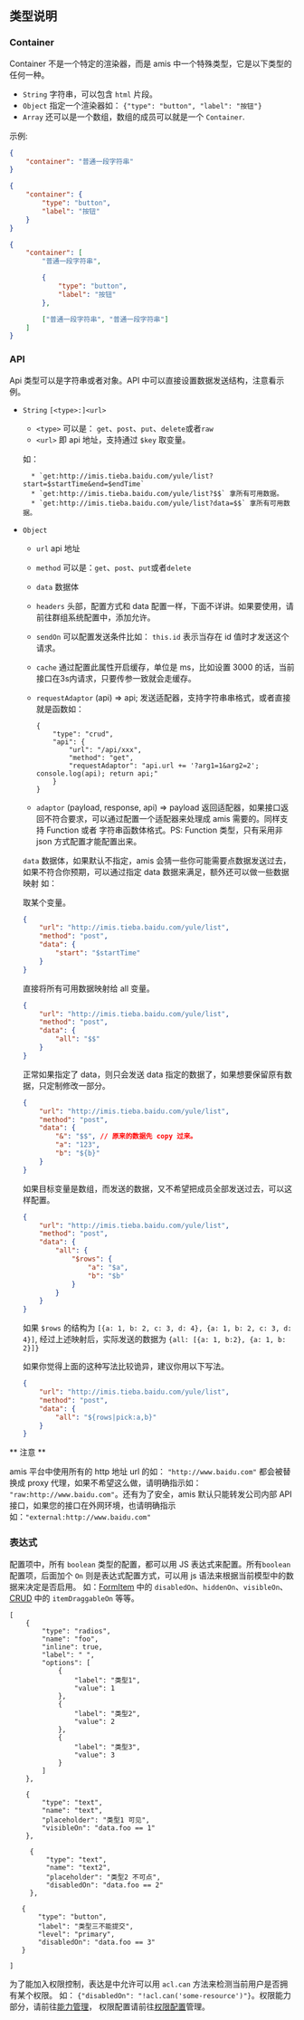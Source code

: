 ## 类型说明

### Container

Container 不是一个特定的渲染器，而是 amis 中一个特殊类型，它是以下类型的任何一种。

-   `String` 字符串，可以包含 `html` 片段。
-   `Object` 指定一个渲染器如： `{"type": "button", "label": "按钮"}`
-   `Array` 还可以是一个数组，数组的成员可以就是一个 `Container`.

示例:

```json
{
    "container": "普通一段字符串"
}
```

```json
{
    "container": {
        "type": "button",
        "label": "按钮"
    }
}
```

```json
{
    "container": [
        "普通一段字符串",

        {
            "type": "button",
            "label": "按钮"
        },

        ["普通一段字符串", "普通一段字符串"]
    ]
}
```

### API

Api 类型可以是字符串或者对象。API 中可以直接设置数据发送结构，注意看示例。

-   `String` `[<type>:]<url>`

    -   `<type>` 可以是： `get`、`post`、`put`、`delete`或者`raw`
    -   `<url>` 即 api 地址，支持通过 `$key` 取变量。

    如：

          * `get:http://imis.tieba.baidu.com/yule/list?start=$startTime&end=$endTime`
          * `get:http://imis.tieba.baidu.com/yule/list?$$` 拿所有可用数据。
          * `get:http://imis.tieba.baidu.com/yule/list?data=$$` 拿所有可用数据。

-   `Object`

    -   `url` api 地址
    -   `method` 可以是：`get`、`post`、`put`或者`delete`
    -   `data` 数据体
    -   `headers` 头部，配置方式和 data 配置一样，下面不详讲。如果要使用，请前往群组系统配置中，添加允许。
    -   `sendOn` 可以配置发送条件比如： `this.id` 表示当存在 id 值时才发送这个请求。
    -   `cache` 通过配置此属性开启缓存，单位是 ms，比如设置 3000 的话，当前接口在3s内请求，只要传参一致就会走缓存。
    -   `requestAdaptor` (api) => api; 发送适配器，支持字符串串格式，或者直接就是函数如：

        ```
        {
            "type": "crud",
            "api": {
                "url": "/api/xxx",
                "method": "get",
                "requestAdaptor": "api.url += '?arg1=1&arg2=2'; console.log(api); return api;"
            }
        }
        ```
    -    `adaptor` (payload, response, api) => payload 返回适配器，如果接口返回不符合要求，可以通过配置一个适配器来处理成 amis 需要的。同样支持 Function 或者 字符串函数体格式。PS: Function 类型，只有采用非 json 方式配置才能配置出来。

    `data` 数据体，如果默认不指定，amis 会猜一些你可能需要点数据发送过去，如果不符合你预期，可以通过指定 data 数据来满足，额外还可以做一些数据映射 如：

    取某个变量。

    ```json
    {
        "url": "http://imis.tieba.baidu.com/yule/list",
        "method": "post",
        "data": {
            "start": "$startTime"
        }
    }
    ```

    直接将所有可用数据映射给 all 变量。

    ```json
    {
        "url": "http://imis.tieba.baidu.com/yule/list",
        "method": "post",
        "data": {
            "all": "$$"
        }
    }
    ```

    正常如果指定了 data，则只会发送 data 指定的数据了，如果想要保留原有数据，只定制修改一部分。

    ```json
    {
        "url": "http://imis.tieba.baidu.com/yule/list",
        "method": "post",
        "data": {
            "&": "$$", // 原来的数据先 copy 过来。
            "a": "123",
            "b": "${b}"
        }
    }
    ```

    如果目标变量是数组，而发送的数据，又不希望把成员全部发送过去，可以这样配置。

    ```json
    {
        "url": "http://imis.tieba.baidu.com/yule/list",
        "method": "post",
        "data": {
            "all": {
                "$rows": {
                    "a": "$a",
                    "b": "$b"
                }
            }
        }
    }
    ```

    如果 `$rows` 的结构为 `[{a: 1, b: 2, c: 3, d: 4}, {a: 1, b: 2, c: 3, d: 4}]`, 经过上述映射后，实际发送的数据为 `{all: [{a: 1, b:2}, {a: 1, b: 2}]}`

    如果你觉得上面的这种写法比较诡异，建议你用以下写法。

    ```json
    {
        "url": "http://imis.tieba.baidu.com/yule/list",
        "method": "post",
        "data": {
            "all": "${rows|pick:a,b}"
        }
    }
    ```

** 注意 **

amis 平台中使用所有的 http 地址 url 的如： `"http://www.baidu.com"` 都会被替换成 proxy 代理，如果不希望这么做，请明确指示如： `"raw:http://www.baidu.com"`。还有为了安全，amis 默认只能转发公司内部 API 接口，如果您的接口在外网环境，也请明确指示如：`"external:http://www.baidu.com"`

### 表达式

配置项中，所有 `boolean` 类型的配置，都可以用 JS 表达式来配置。所有`boolean` 配置项，后面加个 `On` 则是表达式配置方式，可以用 js 语法来根据当前模型中的数据来决定是否启用。
如：[FormItem](./FormItem.md) 中的 `disabledOn`、`hiddenOn`、`visibleOn`、[CRUD](./CRUD.md) 中的 `itemDraggableOn` 等等。

```schema:height="300" scope="form"
[
    {
        "type": "radios",
        "name": "foo",
        "inline": true,
        "label": " ",
        "options": [
            {
                "label": "类型1",
                "value": 1
            },
            {
                "label": "类型2",
                "value": 2
            },
            {
                "label": "类型3",
                "value": 3
            }
        ]
    },

    {
        "type": "text",
        "name": "text",
        "placeholder": "类型1 可见",
        "visibleOn": "data.foo == 1"
    },

     {
         "type": "text",
         "name": "text2",
         "placeholder": "类型2 不可点",
         "disabledOn": "data.foo == 2"
     },

   {
       "type": "button",
       "label": "类型三不能提交",
       "level": "primary",
       "disabledOn": "data.foo == 3"
   }

]
```

为了能加入权限控制，表达是中允许可以用 `acl.can` 方法来检测当前用户是否拥有某个权限。
如： `{"disabledOn": "!acl.can('some-resource')"}`。权限能力部分，请前往[能力管理](/docs/manual#%E8%83%BD%E5%8A%9B%E7%AE%A1%E7%90%86)，
权限配置请前往[权限配置](/docs/manual#%E6%9D%83%E9%99%90%E9%85%8D%E7%BD%AE)管理。
